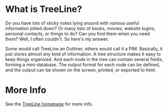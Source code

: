 # What is TreeLine?

Do you have lots of sticky notes lying around with various useful information
jotted down? Or many lists of books, movies, website logins, personal contacts,
or things to do? Can you find them when you need them? Well, I often couldn't.
So here's my answer.

Some would call TreeLine an Outliner, others would call it a PIM. Basically, it
just stores almost any kind of information. A tree structure makes it easy to
keep things organized. And each node in the tree can contain several fields,
forming a mini-database. The output format for each node can be defined, and
the output can be shown on the screen, printed, or exported to html.

# More Info

See the [TreeLine homepage](http://treeline.bellz.org) for more info.
